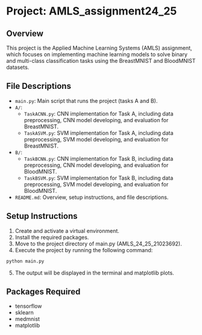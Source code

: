 # Project: AMLS_assignment24_25

## Overview
This project is the Applied Machine Learning Systems (AMLS) assignment, which focuses on implementing machine learning models to solve binary and multi-class classification tasks using the BreastMNIST and BloodMNIST datasets.

## File Descriptions
- `main.py`: Main script that runs the project (tasks A and B).
- `A/`:
   - `TaskACNN.py`: CNN implementation for Task A, including data preprocessing, CNN model developing, and evaluation for BreastMNIST.
   - `TaskASVM.py`: SVM implementation for Task A, including data preprocessing, SVM model developing, and evaluation for BreastMNIST.
- `B/`: 
   - `TaskBCNN.py`: CNN implementation for Task B, including data preprocessing, CNN model developing, and evaluation for BloodMNIST.
   - `TaskBSVM.py`: SVM implementation for Task B, including data preprocessing, SVM model developing, and evaluation for BloodMNIST.
- `README.md`: Overview, setup instructions, and file descriptions.

## Setup Instructions
1. Create and activate a virtual environment.
2. Install the required packages.
3. Move to the project directory of main.py (AMLS_24_25_21023692).
4. Execute the project by running the following command:
```bash
python main.py
```
5. The output will be displayed in the terminal and matplotlib plots.

## Packages Required
- tensorflow
- sklearn
- medmnist
- matplotlib
